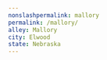 ```yaml
---
﻿nonslashpermalink: mallory
permalink: /mallory/
alley: Mallory
city: Elwood
state: Nebraska
---
```

